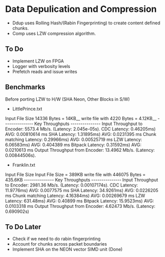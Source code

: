 # Data Depulication and Compression

* Ddup uses Rolling Hash/(Rabin Fingerprinting) to create content defined chunks.
* Comp uses LZW compression algorithm.

## To Do
* Implement LZW on FPGA
* Logger with verbosity levels
* Prefetch reads and issue writes

## Benchmarks
Before porting LZW to H/W (SHA Neon, Other Blocks in S/W)

* LittlePrince.txt


Input File Size 14336 Bytes = 14KB__
write file with 4220 Bytes = 4.12KB__
--------------- Key Throughputs ---------------
Input Throughput to Encoder: 5573.4 Mb/s. (Latency: 2.045e-05s).
CDC Latency: 0.46205ms)	AVG: 0.00810614 ms
SHA Latency: 1.31895ms)	AVG: 0.0231395 ms
Chunk matching Latency: 0.29966ms)	AVG: 0.00525719 ms
LZW Latency: 6.06583ms)	AVG: 0.404389 ms
Bitpack Latency: 0.31592ms)	AVG: 0.0210613 ms
Output Throughput from Encoder: 13.4962 Mb/s. (Latency: 0.00844506s).

* Franklin.txt


Input File Size
Input File Size = 389KB
write file with 446075 Bytes = 435.6KB
--------------- Key Throughputs ---------------
Input Throughput to Encoder: 2981.36 Mb/s. (Latency: 0.00107174s).
CDC Latency: 11.9776ms)	AVG: 0.0077575 ms
SHA Latency: 34.9261ms)	AVG: 0.0226205 ms
Chunk matching Latency: 4.16384ms)	AVG: 0.00269679 ms
LZW Latency: 631.48ms)	AVG: 0.40899 ms
Bitpack Latency: 15.9523ms)	AVG: 0.0103318 ms
Output Throughput from Encoder: 4.62473 Mb/s. (Latency: 0.690902s)


## To Do Later
* Check if we need to do rabin fingerprinting
* Account for chunks across packet boundaries
* Implement SHA on the NEON vector SIMD unit (Done)
